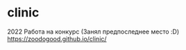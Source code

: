 # clinic
2022 Работа на конкурс (Занял предпоследнее место :D)  
https://zoodogood.github.io/clinic/

